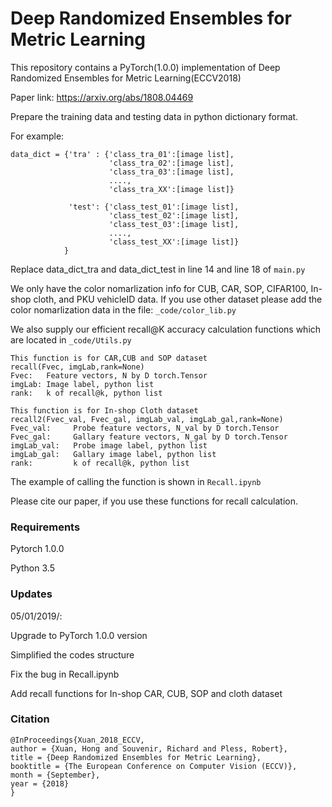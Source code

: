 # Deep Randomized Ensembles for Metric Learning

This repository contains a PyTorch(1.0.0) implementation of Deep Randomized Ensembles for Metric Learning(ECCV2018)

Paper link: https://arxiv.org/abs/1808.04469

Prepare the training data and testing data in python dictionary format. 

For example:
```
data_dict = {'tra' : {'class_tra_01':[image list],
                      'class_tra_02':[image list],
                      'class_tra_03':[image list],
                      ....,
                      'class_tra_XX':[image list]}
                 
             'test': {'class_test_01':[image list],
                      'class_test_02':[image list],
                      'class_test_03':[image list],
                      ....,
                      'class_test_XX':[image list]}
            }
```
                 

Replace data_dict_tra and data_dict_test in line 14 and line 18 of ```main.py```

We only have the color nomarlization info for CUB, CAR, SOP, CIFAR100, In-shop cloth, and PKU vehicleID data. If you use other dataset please add the color nomarlization data in the file: ```_code/color_lib.py```

We also supply our efficient recall@K accuracy calculation functions which are located in ```_code/Utils.py```

```
This function is for CAR,CUB and SOP dataset
recall(Fvec, imgLab,rank=None) 
Fvec:   Feature vectors, N by D torch.Tensor
imgLab: Image label, python list
rank:   k of recall@k, python list

This function is for In-shop Cloth dataset
recall2(Fvec_val, Fvec_gal, imgLab_val, imgLab_gal,rank=None) 
Fvec_val:     Probe feature vectors, N_val by D torch.Tensor
Fvec_gal:     Gallary feature vectors, N_gal by D torch.Tensor
imgLab_val:   Probe image label, python list
imgLab_gal:   Gallary image label, python list
rank:         k of recall@k, python list
```

The example of calling the function is shown in  ```Recall.ipynb```

Please cite our paper, if you use these functions for recall calculation.

### Requirements
Pytorch 1.0.0

Python 3.5

### Updates
05/01/2019/: 

Upgrade to PyTorch 1.0.0 version

Simplified the codes structure

Fix the bug in Recall.ipynb

Add recall functions for In-shop CAR, CUB, SOP and cloth dataset

### Citation
```
@InProceedings{Xuan_2018_ECCV,
author = {Xuan, Hong and Souvenir, Richard and Pless, Robert},
title = {Deep Randomized Ensembles for Metric Learning},
booktitle = {The European Conference on Computer Vision (ECCV)},
month = {September},
year = {2018}
}
```
